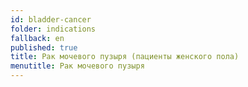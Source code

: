 ```yaml
---
id: bladder-cancer
folder: indications
fallback: en
published: true
title: Рак мочевого пузыря (пациенты женского пола)
menutitle: Рак мочевого пузыря
---
```

